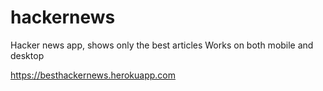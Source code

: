 # hackernews

Hacker news app, shows only the best articles
Works on both mobile and desktop

https://besthackernews.herokuapp.com
